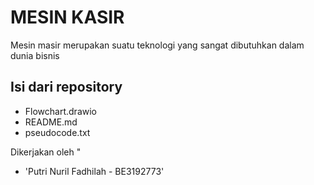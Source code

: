 # MESIN KASIR
Mesin masir merupakan suatu teknologi yang sangat dibutuhkan dalam dunia bisnis

## Isi dari repository
- Flowchart.drawio
- README.md
- pseudocode.txt

Dikerjakan oleh "
- 'Putri Nuril Fadhilah - BE3192773'
